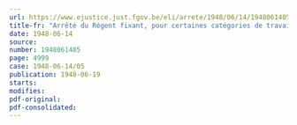 ```yaml
---
url: https://www.ejustice.just.fgov.be/eli/arrete/1948/06/14/1948061405/justel
title-fr: "Arrêté du Régent fixant, pour certaines catégories de travailleurs, des modalités d'application de la loi du 14 juin 1948 doublant la rémunération de vacances"
date: 1948-06-14
source:
number: 1948061405
page: 4999
case: 1948-06-14/05
publication: 1948-06-19
starts:
modifies:
pdf-original:
pdf-consolidated:
---
```



